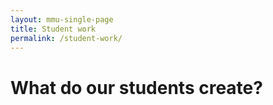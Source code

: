 ```yaml
---
layout: mmu-single-page
title: Student work
permalink: /student-work/
---
```


# What do our students create?

